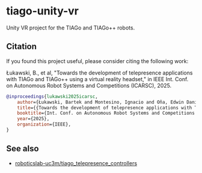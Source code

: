 # tiago-unity-vr

Unity VR project for the TIAGo and TIAGo++ robots.

## Citation

If you found this project useful, please consider citing the following work:

Łukawski, B., et al, "Towards the development of telepresence applications with TIAGo and TIAGo++ using a virtual reality headset," in IEEE Int. Conf. on Autonomous Robot Systems and Competitions (ICARSC), 2025.

```bibtex
@inproceedings{lukawski2025icarsc,
    author={Łukawski, Bartek and Montesino, Ignacio and Oña, Edwin Daniel and Victores, Juan G. and Balaguer, Carlos and Jardón, Alberto},
    title={{Towards the development of telepresence applications with TIAGo and TIAGo++ using a virtual reality headset}},
    booktitle={Int. Conf. on Autonomous Robot Systems and Competitions (ICARSC)},
    year={2025},
    organization={IEEE},
}
```

## See also

- [roboticslab-uc3m/tiago_telepresence_controllers](https://github.com/roboticslab-uc3m/tiago_telepresence_controllers)
